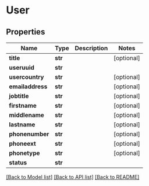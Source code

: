 # User

## Properties
Name | Type | Description | Notes
------------ | ------------- | ------------- | -------------
**title** | **str** |  | [optional] 
**useruuid** | **str** |  | 
**usercountry** | **str** |  | [optional] 
**emailaddress** | **str** |  | [optional] 
**jobtitle** | **str** |  | [optional] 
**firstname** | **str** |  | [optional] 
**middlename** | **str** |  | [optional] 
**lastname** | **str** |  | [optional] 
**phonenumber** | **str** |  | [optional] 
**phoneext** | **str** |  | [optional] 
**phonetype** | **str** |  | [optional] 
**status** | **str** |  | 

[[Back to Model list]](../README.md#documentation-for-models) [[Back to API list]](../README.md#documentation-for-api-endpoints) [[Back to README]](../README.md)


